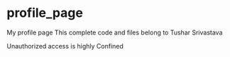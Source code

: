 # profile_page
My profile page
This complete code and files belong to Tushar Srivastava

Unauthorized access is highly Confined
